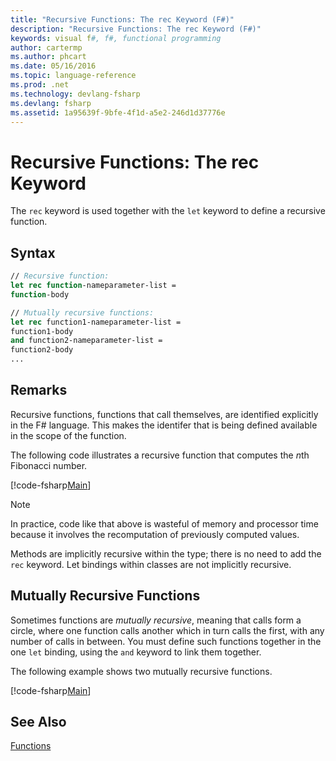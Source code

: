 ```yaml
---
title: "Recursive Functions: The rec Keyword (F#)"
description: "Recursive Functions: The rec Keyword (F#)"
keywords: visual f#, f#, functional programming
author: cartermp
ms.author: phcart
ms.date: 05/16/2016
ms.topic: language-reference
ms.prod: .net
ms.technology: devlang-fsharp
ms.devlang: fsharp
ms.assetid: 1a95639f-9bfe-4f1d-a5e2-246d1d37776e
---
```


# Recursive Functions: The rec Keyword

The `rec` keyword is used together with the `let` keyword to define a recursive function.


## Syntax

```fsharp
// Recursive function:
let rec function-nameparameter-list =
function-body

// Mutually recursive functions:
let rec function1-nameparameter-list =
function1-body
and function2-nameparameter-list =
function2-body
...
```

## Remarks
Recursive functions, functions that call themselves, are identified explicitly in the F# language. This makes the identifer that is being defined available in the scope of the function.

The following code illustrates a recursive function that computes the *n*th Fibonacci number.

[!code-fsharp[Main](../../../../samples/snippets/fsharp/lang-ref-1/snippet4001.fs)]

>[!NOTE]
In practice, code like that above is wasteful of memory and processor time because it involves the recomputation of previously computed values.


Methods are implicitly recursive within the type; there is no need to add the `rec` keyword. Let bindings within classes are not implicitly recursive.


## Mutually Recursive Functions
Sometimes functions are *mutually recursive*, meaning that calls form a circle, where one function calls another which in turn calls the first, with any number of calls in between. You must define such functions together in the one `let` binding, using the `and` keyword to link them together.

The following example shows two mutually recursive functions.

[!code-fsharp[Main](../../../../samples/snippets/fsharp/lang-ref-1/snippet4002.fs)]

## See Also
[Functions](index.md)
